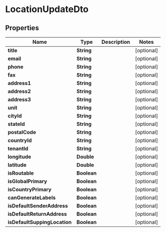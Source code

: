 

# LocationUpdateDto


## Properties

| Name | Type | Description | Notes |
|------------ | ------------- | ------------- | -------------|
|**title** | **String** |  |  [optional] |
|**email** | **String** |  |  [optional] |
|**phone** | **String** |  |  [optional] |
|**fax** | **String** |  |  [optional] |
|**address1** | **String** |  |  [optional] |
|**address2** | **String** |  |  [optional] |
|**address3** | **String** |  |  [optional] |
|**unit** | **String** |  |  [optional] |
|**cityId** | **String** |  |  [optional] |
|**stateId** | **String** |  |  [optional] |
|**postalCode** | **String** |  |  [optional] |
|**countryId** | **String** |  |  [optional] |
|**tenantId** | **String** |  |  [optional] |
|**longitude** | **Double** |  |  [optional] |
|**latitude** | **Double** |  |  [optional] |
|**isRoutable** | **Boolean** |  |  [optional] |
|**isGlobalPrimary** | **Boolean** |  |  [optional] |
|**isCountryPrimary** | **Boolean** |  |  [optional] |
|**canGenerateLabels** | **Boolean** |  |  [optional] |
|**isDefaultSenderAddress** | **Boolean** |  |  [optional] |
|**isDefaultReturnAddress** | **Boolean** |  |  [optional] |
|**isDefaultSuppingLocation** | **Boolean** |  |  [optional] |



